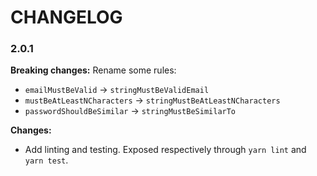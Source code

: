 # CHANGELOG


### 2.0.1
**Breaking changes:**
Rename some rules:
   - `emailMustBeValid` -> `stringMustBeValidEmail`
   - `mustBeAtLeastNCharacters` -> `stringMustBeAtLeastNCharacters`
   - `passwordShouldBeSimilar` -> `stringMustBeSimilarTo`

**Changes:**
- Add linting and testing. Exposed respectively through `yarn lint` and `yarn test`.
